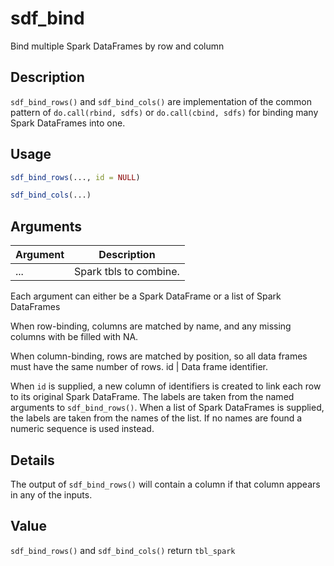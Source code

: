 # sdf_bind


Bind multiple Spark DataFrames by row and column




## Description

``sdf_bind_rows()`` and ``sdf_bind_cols()`` are implementation of the common pattern of
``do.call(rbind, sdfs)`` or ``do.call(cbind, sdfs)`` for binding many
Spark DataFrames into one.





## Usage
```r
sdf_bind_rows(..., id = NULL)

sdf_bind_cols(...)
```




## Arguments


Argument      |Description
------------- |----------------
... | Spark tbls to combine.

  Each argument can either be a Spark DataFrame or a list of
  Spark DataFrames

  When row-binding, columns are matched by name, and any missing
  columns with be filled with NA.

  When column-binding, rows are matched by position, so all data
  frames must have the same number of rows.
id | Data frame identifier.

  When ``id`` is supplied, a new column of identifiers is
  created to link each row to its original Spark DataFrame. The labels
  are taken from the named arguments to ``sdf_bind_rows()``. When a
  list of Spark DataFrames is supplied, the labels are taken from the
  names of the list. If no names are found a numeric sequence is
  used instead.




## Details

The output of ``sdf_bind_rows()`` will contain a column if that column
appears in any of the inputs.





## Value

``sdf_bind_rows()`` and ``sdf_bind_cols()`` return ``tbl_spark``





